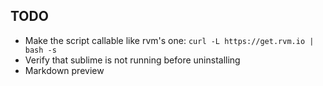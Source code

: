 ## TODO

* Make the script callable like rvm's one: `curl -L https://get.rvm.io | bash -s`
* Verify that sublime is not running before uninstalling
* Markdown preview

